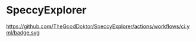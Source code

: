 # SpeccyExplorer
https://github.com/TheGoodDoktor/SpeccyExplorer/actions/workflows/ci.yml/badge.svg
